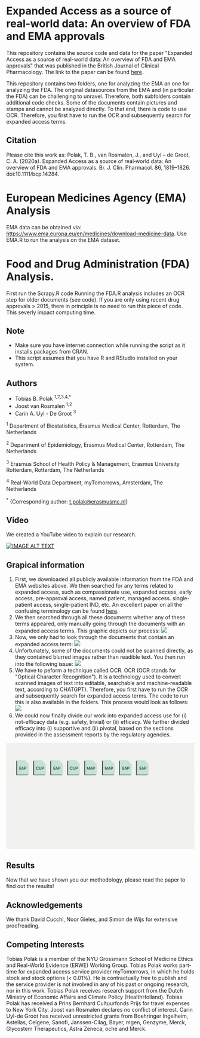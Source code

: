 # Expanded Access as a source of real-world data: An overview of FDA and EMA approvals
This repository contains the source code and data for the paper "Expanded Access as a source of real-world data: An overview of FDA and EMA approvals" that was published in the British Journal of Clinical Pharmacology. The link to the paper can be found [here](https://www.ncbi.nlm.nih.gov/pmc/articles/PMC7444779/). 

This repository contains two folders, one for analyzing the EMA an one for analyzing the FDA. The original datasources from the EMA and (in particular the FDA) can be challenging to unravel. Therefore, both subfolders contain additional code checks. Some of the documents contain pictures and stamps and cannot be analyzed directly. To that end, there is code to use OCR. Therefore, you first have to run the OCR and subsequently search for expanded access terms. 

## Citation
Please cite this work as: Polak, T. B., van Rosmalen, J., and Uyl – de Groot, C. A. (2020a). Expanded Access as a source of real‐world data: An overview of FDA and EMA approvals. Br. J. Clin. Pharmacol. 86, 1819–1826. doi:10.1111/bcp.14284.

# European Medicines Agency (EMA) Analysis
EMA data can be obtained via: https://www.ema.europa.eu/en/medicines/download-medicine-data.
Use EMA.R to run the analysis on the EMA dataset.

# Food and Drug Administration (FDA) Analysis.
First run the Scrapy.R code 
Running the FDA.R analysis includes an OCR step for older documents (see code). If you are only using recent drug approvals > 2015, there in principle is no need to run this piece of code. This severly impact computing time.   

## Note
- Make sure you have internet connection while running the script as it installs packages from CRAN.
- This script assumes that you have R and RStudio installed on your system.

## Authors
- Tobias B. Polak <sup>1,2,3,4,*</sup>
- Joost van Rosmalen <sup>1,2</sup>
- Carin A. Uyl - De Groot <sup>3</sup>

<sup>1</sup> Department of Biostatistics, Erasmus Medical Center, Rotterdam, The Netherlands

<sup>2</sup> Department of Epidemiology, Erasmus Medical Center, Rotterdam, The Netherlands

<sup>3</sup> Erasmus School of Health Policy & Management, Erasmus University Rotterdam, Rotterdam, The Netherlands

<sup>4</sup> Real-World Data Department, myTomorrows, Amsterdam, The Netherlands

<sup>*</sup> {Corresponding author: t.polak@erasmusmc.nl}

## Video
We created a YouTube video to explain our research.  

[![IMAGE ALT TEXT](http://img.youtube.com/vi/T9Qn5QZVe4o/0.jpg)](http://www.youtube.com/watch?v=T9Qn5QZVe4o "BJCP 2020")

## Grapical information
1. First, we downloaded all publicly available information from the FDA and EMA websites above. We then searched for any terms related to expanded access, such as compassionate use, expanded access, early access, pre-approval access, named patient, managed access. single-patient access, single-patient IND, etc. An excellent paper on all the confusing terminology can be found [here](https://journals.sagepub.com/doi/10.1177/2168479017696267?icid=int.sj-abstract.similar-articles.5).
2. We then searched through all these documents whether any of these terms appeared, only manually going through the documents with an expanded access terms. This graphic depicts our process:
![](https://github.com/TobiasPolak/BJCP2020/blob/master/Animations/GIF_1_Download.gif)
3. Now, we only had to look through the documents that contain an expanded access term:
![](https://github.com/TobiasPolak/BJCP2020/blob/master/Animations/GIF_2_Loop.gif)
4. Unfortunately, some of the documents could not be scanned directly, as they contained blurred images rather than readible text. You then run into the following issue:
![](https://github.com/TobiasPolak/BJCP2020/blob/master/Animations/GIF_4_OCR.gif.gif)
5. We have to peform a technique called OCR. OCR (OCR stands for "Optical Character Recognition"). It is a technology used to convert scanned images of text into editable, searchable and machine-readable text, according to CHATGPT). Therefore, you first have to run the OCR and subsequently search for expanded access terms. The code to run this is also available in the folders. This process would look as follows:
![](https://github.com/TobiasPolak/BJCP2020/blob/master/Animations/GIF_5_Text.gif)
5. We could now finally divide our work into expanded access use for (i) not-efficacy data (e.g. safety, trivial) or (ii) efficacy. We further divided efficacy into (i) supportive and (ii) pivotal, based on the sections provided in the assessment reports by the regulatory agencies. 

![](https://github.com/TobiasPolak/BJCP2020/blob/master/Animations/BucketGIF_1%20(1)%20(1).gif)

## Results
Now that we have shown you our methodology, please read the paper to find out the results!

## Acknowledgements
We thank David Cucchi, Noor Gieles, and Simon de Wijs for extensive proofreading. 

## Competing Interests
Tobias Polak is a member of the NYU Grossmann School of Medicine Ethics and Real-World Evidence (ERWE) Working Group. Tobias Polak works part-time for expanded access service provider myTomorrows, in which he holds stock and stock options (< 0.01%). He is contractually free to publish and the service provider is not involved in any of his past or ongoing research, nor in this work. Tobias Polak receives research support from the Dutch Ministry of Economic Affairs and Climate Policy (HealthHolland). Tobias Polak has received a Prins Bernhard Cultuurfonds Prijs for travel expenses to New York City. Joost van Rosmalen declares no conflict
of interest. Carin Uyl-de Groot has received unrestricted grants from Boehringer Ingelheim, Astellas, Celgene, Sanofi, Janssen-Cilag, Bayer, mgen, Genzyme, Merck, Glycostem Therapeutics, Astra Zeneca, oche and Merck.


